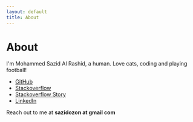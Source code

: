 ```yaml
---
layout: default
title: About
---
```

# About

I'm Mohammed Sazid Al Rashid, a human. Love cats, coding and playing football!

* [GitHub](https://github.com/sazid)
* [Stackoverflow](https://stackoverflow.com/users/1941132/sazid)
* [Stackoverflow Story](https://stackoverflow.com/story/sazid4199)
* [LinkedIn](https://www.linkedin.com/in/sazidz/)
<!-- * [Playstore Apps](https://play.google.com/store/search?q=pub%3ASazid&utm_source=opensearch) -->

Reach out to me at **sazidozon at gmail com**
